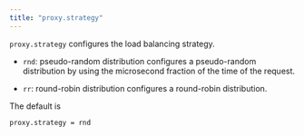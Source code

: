 ```yaml
---
title: "proxy.strategy"
---
```


`proxy.strategy` configures the load balancing strategy.

* `rnd`: pseudo-random distribution
  configures a pseudo-random distribution by using the microsecond
  fraction of the time of the request.

* `rr`:  round-robin distribution
  configures a round-robin distribution.

The default is

    proxy.strategy = rnd

